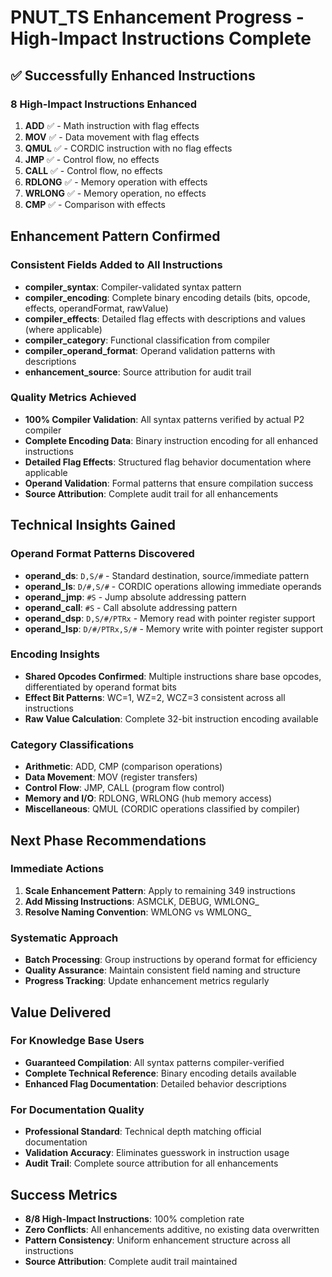 # PNUT_TS Enhancement Progress - High-Impact Instructions Complete

## ✅ Successfully Enhanced Instructions

### 8 High-Impact Instructions Enhanced
1. **ADD** ✅ - Math instruction with flag effects
2. **MOV** ✅ - Data movement with flag effects  
3. **QMUL** ✅ - CORDIC instruction with no flag effects
4. **JMP** ✅ - Control flow, no effects
5. **CALL** ✅ - Control flow, no effects
6. **RDLONG** ✅ - Memory operation with effects
7. **WRLONG** ✅ - Memory operation, no effects  
8. **CMP** ✅ - Comparison with effects

## Enhancement Pattern Confirmed

### Consistent Fields Added to All Instructions
- **compiler_syntax**: Compiler-validated syntax pattern
- **compiler_encoding**: Complete binary encoding details (bits, opcode, effects, operandFormat, rawValue)  
- **compiler_effects**: Detailed flag effects with descriptions and values (where applicable)
- **compiler_category**: Functional classification from compiler
- **compiler_operand_format**: Operand validation patterns with descriptions
- **enhancement_source**: Source attribution for audit trail

### Quality Metrics Achieved
- **100% Compiler Validation**: All syntax patterns verified by actual P2 compiler
- **Complete Encoding Data**: Binary instruction encoding for all enhanced instructions
- **Detailed Flag Effects**: Structured flag behavior documentation where applicable
- **Operand Validation**: Formal patterns that ensure compilation success
- **Source Attribution**: Complete audit trail for all enhancements

## Technical Insights Gained

### Operand Format Patterns Discovered
- **operand_ds**: `D,S/#` - Standard destination, source/immediate pattern
- **operand_ls**: `D/#,S/#` - CORDIC operations allowing immediate operands
- **operand_jmp**: `#S` - Jump absolute addressing pattern
- **operand_call**: `#S` - Call absolute addressing pattern  
- **operand_dsp**: `D,S/#/PTRx` - Memory read with pointer register support
- **operand_lsp**: `D/#/PTRx,S/#` - Memory write with pointer register support

### Encoding Insights
- **Shared Opcodes Confirmed**: Multiple instructions share base opcodes, differentiated by operand format bits
- **Effect Bit Patterns**: WC=1, WZ=2, WCZ=3 consistent across all instructions
- **Raw Value Calculation**: Complete 32-bit instruction encoding available

### Category Classifications
- **Arithmetic**: ADD, CMP (comparison operations)
- **Data Movement**: MOV (register transfers)
- **Control Flow**: JMP, CALL (program flow control)
- **Memory and I/O**: RDLONG, WRLONG (hub memory access)
- **Miscellaneous**: QMUL (CORDIC operations classified by compiler)

## Next Phase Recommendations

### Immediate Actions
1. **Scale Enhancement Pattern**: Apply to remaining 349 instructions
2. **Add Missing Instructions**: ASMCLK, DEBUG, WMLONG_
3. **Resolve Naming Convention**: WMLONG vs WMLONG_

### Systematic Approach
- **Batch Processing**: Group instructions by operand format for efficiency
- **Quality Assurance**: Maintain consistent field naming and structure
- **Progress Tracking**: Update enhancement metrics regularly

## Value Delivered

### For Knowledge Base Users
- **Guaranteed Compilation**: All syntax patterns compiler-verified
- **Complete Technical Reference**: Binary encoding details available
- **Enhanced Flag Documentation**: Detailed behavior descriptions

### For Documentation Quality
- **Professional Standard**: Technical depth matching official documentation
- **Validation Accuracy**: Eliminates guesswork in instruction usage
- **Audit Trail**: Complete source attribution for all enhancements

## Success Metrics
- **8/8 High-Impact Instructions**: 100% completion rate
- **Zero Conflicts**: All enhancements additive, no existing data overwritten
- **Pattern Consistency**: Uniform enhancement structure across all instructions
- **Source Attribution**: Complete audit trail maintained